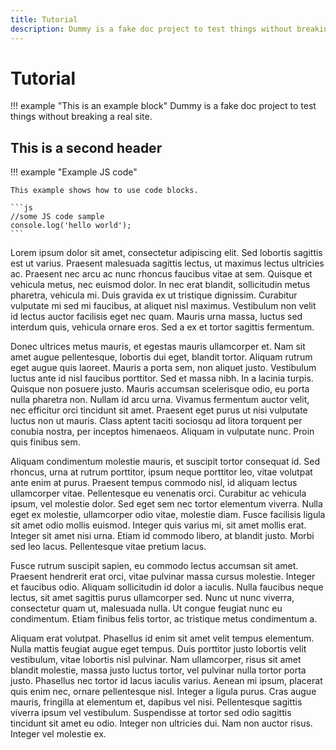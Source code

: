 ```yaml
---
title: Tutorial
description: Dummy is a fake doc project to test things without breaking a real site.
---
```


# Tutorial

!!! example "This is an example block"
    Dummy is a fake doc project to test things without breaking a real site.

## This is a second header

!!! example "Example JS code"

    This example shows how to use code blocks.

    ```js
    //some JS code sample
    console.log('hello world');
    ```

Lorem ipsum dolor sit amet, consectetur adipiscing elit. Sed lobortis sagittis est ut varius. Praesent malesuada sagittis lectus, ut maximus lectus ultricies ac. Praesent nec arcu ac nunc rhoncus faucibus vitae at sem. Quisque et vehicula metus, nec euismod dolor. In nec erat blandit, sollicitudin metus pharetra, vehicula mi. Duis gravida ex ut tristique dignissim. Curabitur vulputate mi sed mi faucibus, at aliquet nisl maximus. Vestibulum non velit id lectus auctor facilisis eget nec quam. Mauris urna massa, luctus sed interdum quis, vehicula ornare eros. Sed a ex et tortor sagittis fermentum.

Donec ultrices metus mauris, et egestas mauris ullamcorper et. Nam sit amet augue pellentesque, lobortis dui eget, blandit tortor. Aliquam rutrum eget augue quis laoreet. Mauris a porta sem, non aliquet justo. Vestibulum luctus ante id nisl faucibus porttitor. Sed et massa nibh. In a lacinia turpis. Quisque non posuere justo. Mauris accumsan scelerisque odio, eu porta nulla pharetra non. Nullam id arcu urna. Vivamus fermentum auctor velit, nec efficitur orci tincidunt sit amet. Praesent eget purus ut nisi vulputate luctus non ut mauris. Class aptent taciti sociosqu ad litora torquent per conubia nostra, per inceptos himenaeos. Aliquam in vulputate nunc. Proin quis finibus sem.

Aliquam condimentum molestie mauris, et suscipit tortor consequat id. Sed rhoncus, urna at rutrum porttitor, ipsum neque porttitor leo, vitae volutpat ante enim at purus. Praesent tempus commodo nisl, id aliquam lectus ullamcorper vitae. Pellentesque eu venenatis orci. Curabitur ac vehicula ipsum, vel molestie dolor. Sed eget sem nec tortor elementum viverra. Nulla eget ex molestie, ullamcorper odio vitae, molestie diam. Fusce facilisis ligula sit amet odio mollis euismod. Integer quis varius mi, sit amet mollis erat. Integer sit amet nisi urna. Etiam id commodo libero, at blandit justo. Morbi sed leo lacus. Pellentesque vitae pretium lacus.

Fusce rutrum suscipit sapien, eu commodo lectus accumsan sit amet. Praesent hendrerit erat orci, vitae pulvinar massa cursus molestie. Integer et faucibus odio. Aliquam sollicitudin id dolor a iaculis. Nulla faucibus neque lectus, sit amet sagittis purus ullamcorper sed. Nunc ut nunc viverra, consectetur quam ut, malesuada nulla. Ut congue feugiat nunc eu condimentum. Etiam finibus felis tortor, ac tristique metus condimentum a.

Aliquam erat volutpat. Phasellus id enim sit amet velit tempus elementum. Nulla mattis feugiat augue eget tempus. Duis porttitor justo lobortis velit vestibulum, vitae lobortis nisl pulvinar. Nam ullamcorper, risus sit amet blandit molestie, massa justo luctus tortor, vel pulvinar nulla tortor porta justo. Phasellus nec tortor id lacus iaculis varius. Aenean mi ipsum, placerat quis enim nec, ornare pellentesque nisl. Integer a ligula purus. Cras augue mauris, fringilla at elementum et, dapibus vel nisi. Pellentesque sagittis viverra ipsum vel vestibulum. Suspendisse at tortor sed odio sagittis tincidunt sit amet eu odio. Integer non ultricies dui. Nam non auctor risus. Integer vel molestie ex.
